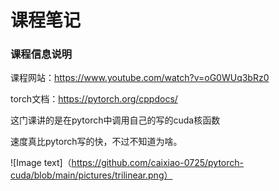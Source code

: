 # 课程笔记
### 课程信息说明
课程网站：https://www.youtube.com/watch?v=oG0WUq3bRz0

torch文档：https://pytorch.org/cppdocs/

这门课讲的是在pytorch中调用自己的写的cuda核函数

速度真比pytorch写的快，不过不知道为啥。

![Image text]（https://github.com/caixiao-0725/pytorch-cuda/blob/main/pictures/trilinear.png）